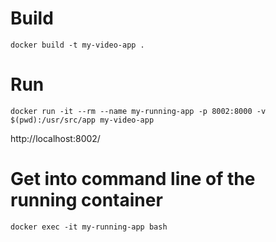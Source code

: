 # Build
`docker build -t my-video-app .`

# Run
`docker run -it --rm --name my-running-app -p 8002:8000 -v $(pwd):/usr/src/app my-video-app`

http://localhost:8002/

# Get into command line of the running container
`docker exec -it my-running-app bash`

